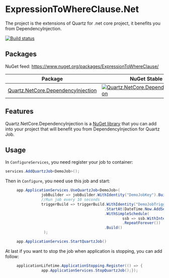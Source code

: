 # ExpressionToWhereClause.Net 
The project is the extensions of Quartz for .net core project, it benefits you from DependencyInjection.

[![Build status](https://zhurongbo.visualstudio.com/Common.Core/_apis/build/status/Quartz.NetCore.DependencyInjection)](https://zhurongbo.visualstudio.com/Common.Core/_build/latest?definitionId=28)

Packages
--------

NuGet feed: https://www.nuget.org/packages/ExpressionToWhereClause/

| Package | NuGet Stable | NuGet Pre-release | Downloads |
| ------- | ------------ | ----------------- | --------- |
| [Quartz.NetCore.DependencyInjection](https://www.nuget.org/packages/Quartz.NetCore.DependencyInjection/) | [![Quartz.NetCore.DependencyInjection](https://img.shields.io/nuget/v/Quartz.NetCore.DependencyInjection.svg)](https://www.nuget.org/packages/Quartz.NetCore.DependencyInjection/) | [![Quartz.NetCore.DependencyInjection](https://img.shields.io/nuget/vpre/Quartz.NetCore.DependencyInjection.svg)](https://www.nuget.org/packages/Quartz.NetCore.DependencyInjection/) | [![Quartz.NetCore.DependencyInjection](https://img.shields.io/nuget/dt/Quartz.NetCore.DependencyInjection.svg)](https://www.nuget.org/packages/Quartz.NetCore.DependencyInjection/) |

Features
--------
Quartz.NetCore.DependencyInjection is a [NuGet library](https://www.nuget.org/packages/Quartz.NetCore.DependencyInjection) that you can add into your project that will benefit you from DependencyInjection for Quartz Job.

Usage
--------
In `ConfigureServices`, you need register your job to container:
```csharp
services.AddQuartzJob<DemoJob>();
```
Then in `Configure`, you need use this job and start:
```csharp
     app.ApplicationServices.UseQuartzJob<DemoJob>(
                jobBuilder => jobBuilder.WithIdentity("DemoJobKey").Build(),
                //Run job every 10 seconds
                triggerBuild => triggerBuild.WithIdentity("DemoJobTriggerKey")
                                            .StartAt(DateTime.Now.AddSeconds(10))
                                            .WithSimpleSchedule(
                                                    ssb => ssb.WithInterval(TimeSpan.FromSeconds(10))
                                                    .RepeatForever())
                                            .Build()
                 );

     app.ApplicationServices.StartQuartzJob()
```

At last if you want to stop the job when application is stopping, you can add follow:
```csharp
     applicationLifetime.ApplicationStopping.Register(() => {
                app.ApplicationServices.StopQuartzJob();});
```
